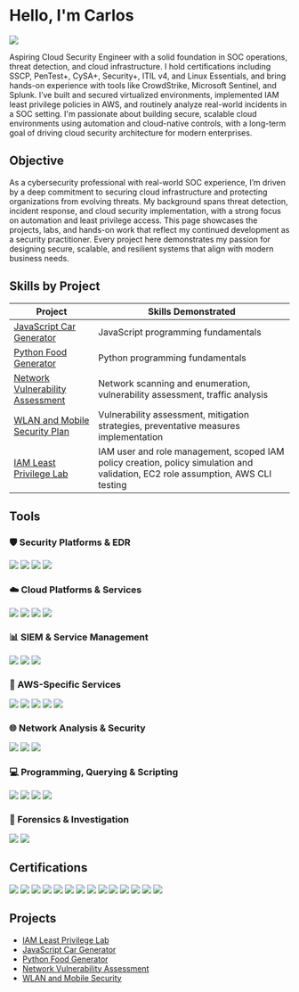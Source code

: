 # Hello, I'm Carlos 
<a href="https://www.linkedin.com/in/carlosmeyreles/"><img src="https://img.shields.io/badge/-LinkedIn-0072b1?&style=for-the-badge&logo=linkedin&logoColor=white" /></a>

Aspiring Cloud Security Engineer with a solid foundation in SOC operations, threat detection, and cloud infrastructure. I hold certifications including SSCP, PenTest+, CySA+, Security+, ITIL v4, and Linux Essentials, and bring hands-on experience with tools like CrowdStrike, Microsoft Sentinel, and Splunk. I’ve built and secured virtualized environments, implemented IAM least privilege policies in AWS, and routinely analyze real-world incidents in a SOC setting. I'm passionate about building secure, scalable cloud environments using automation and cloud-native controls, with a long-term goal of driving cloud security architecture for modern enterprises.



## Objective

As a cybersecurity professional with real-world SOC experience, I’m driven by a deep commitment to securing cloud infrastructure and protecting organizations from evolving threats. My background spans threat detection, incident response, and cloud security implementation, with a strong focus on automation and least privilege access. This page showcases the projects, labs, and hands-on work that reflect my continued development as a security practitioner. Every project here demonstrates my passion for designing secure, scalable, and resilient systems that align with modern business needs.



## Skills by Project

| Project | Skills Demonstrated |
|---------|---------------------|
| [JavaScript Car Generator](https://github.com/CarlosMeyreles/Car-Generator-using-JavaScript/tree/main) | JavaScript programming fundamentals |
| [Python Food Generator](https://github.com/CarlosMeyreles/Food-Generator-using-Python/tree/main) | Python programming fundamentals |
| [Network Vulnerability Assessment](https://github.com/CarlosMeyreles/Network-Vulnerability-Assessment/tree/main) | Network scanning and enumeration, vulnerability assessment, traffic analysis |
| [WLAN and Mobile Security Plan](https://github.com/CarlosMeyreles/WLAN-and-Mobile-Security-Plan/tree/main) | Vulnerability assessment, mitigation strategies, preventative measures implementation |
| [IAM Least Privilege Lab](https://github.com/CarlosMeyreles/IAM-Least-Privilege-Lab) | IAM user and role management, scoped IAM policy creation, policy simulation and validation, EC2 role assumption, AWS CLI testing |

## Tools

### 🛡️ Security Platforms & EDR
<div>
  <img src="https://img.shields.io/badge/-CrowdStrike-EF2D5E?&style=for-the-badge&logo=crowdstrike&logoColor=white" />
  <img src="https://img.shields.io/badge/-Microsoft%20Defender%20for%20Endpoint-0078D4?&style=for-the-badge&logo=microsoft&logoColor=white" />
  <img src="https://img.shields.io/badge/-SentinelOne-000000?&style=for-the-badge&logo=sentinelone&logoColor=white" />
  <img src="https://img.shields.io/badge/-Carbon%20Black-3A3A3A?&style=for-the-badge&logo=vmware&logoColor=white" />
</div>

### ☁️ Cloud Platforms & Services
<div>
  <img src="https://img.shields.io/badge/-AWS-232F3E?&style=for-the-badge&logo=amazonaws&logoColor=white" />
  <img src="https://img.shields.io/badge/-Azure-0078D4?&style=for-the-badge&logo=microsoftazure&logoColor=white" />
  <img src="https://img.shields.io/badge/-Snowflake-29B5E8?&style=for-the-badge&logo=snowflake&logoColor=white" />
  <img src="https://img.shields.io/badge/-Oracle%20VM%20VirtualBox-183A61?&style=for-the-badge&logo=virtualbox&logoColor=white" />
</div>

### 📊 SIEM & Service Management
<div>
  <img src="https://img.shields.io/badge/-Microsoft%20Sentinel-5A5A5A?&style=for-the-badge&logo=microsoft&logoColor=white" />
  <img src="https://img.shields.io/badge/-Splunk-000000?&style=for-the-badge&logo=splunk&logoColor=white" />
  <img src="https://img.shields.io/badge/-ServiceNow-1C3552?&style=for-the-badge&logo=servicenow&logoColor=white" />
</div>

### 🔧 AWS-Specific Services
<div>
  <img src="https://img.shields.io/badge/-AWS%20IAM-232F3E?&style=for-the-badge&logo=amazonaws&logoColor=white" />
  <img src="https://img.shields.io/badge/-Amazon%20S3-569A31?&style=for-the-badge&logo=amazonaws&logoColor=white" />
  <img src="https://img.shields.io/badge/-Amazon%20EC2-FF9900?&style=for-the-badge&logo=amazonaws&logoColor=white" />
  <img src="https://img.shields.io/badge/-AWS%20CLI-232F3E?&style=for-the-badge&logo=aws&logoColor=white" />
  <img src="https://img.shields.io/badge/-Policy%20Simulator-5A5A5A?&style=for-the-badge&logo=AmazonAWS&logoColor=white" />
</div>

### 🌐 Network Analysis & Security
<div>
  <img src="https://img.shields.io/badge/-Nmap-6A5ACD?&style=for-the-badge&logo=Nmap&logoColor=white" />
  <img src="https://img.shields.io/badge/-Wireshark-1E90FF?&style=for-the-badge&logo=Wireshark&logoColor=white" />
  <img src="https://img.shields.io/badge/-IDS%2FIPS-556B2F?&style=for-the-badge&logo=shield&logoColor=white" />
</div>

### 💻 Programming, Querying & Scripting
<div>
  <img src="https://img.shields.io/badge/-Python-3776AB?&style=for-the-badge&logo=Python&logoColor=white" />
  <img src="https://img.shields.io/badge/-JavaScript-F7DF1E?&style=for-the-badge&logo=JavaScript&logoColor=black" />
  <img src="https://img.shields.io/badge/-SQL-4479A1?&style=for-the-badge&logo=SQLite&logoColor=white" />
  <img src="https://img.shields.io/badge/-KQL-326CE5?&style=for-the-badge&logo=microsoftazure&logoColor=white" />
</div>

### 🔬 Forensics & Investigation
<div>
  <img src="https://img.shields.io/badge/-Autopsy-8A2BE2?&style=for-the-badge&logo=Autopsy&logoColor=white" />
  <img src="https://img.shields.io/badge/-Thunderbird-002147?&style=for-the-badge&logo=thunderbird&logoColor=white" />
</div>


## Certifications

<div>
    <img src="https://img.shields.io/badge/-CSIS-8A2BE2?&style=for-the-badge&logo=CompTIA&logoColor=white" />
    <img src="https://img.shields.io/badge/-CIOS-8B0000?&style=for-the-badge&logo=CompTIA&logoColor=white" />
    <img src="https://img.shields.io/badge/-CSAP-FF4500?&style=for-the-badge&logo=CompTIA&logoColor=white" />
    <img src="https://img.shields.io/badge/-SSCP-4682B4?&style=for-the-badge&logo=ISC2&logoColor=white" />
    <img src="https://img.shields.io/badge/-CySA%2B-32CD32?&style=for-the-badge&logo=CompTIA&logoColor=white" />
    <img src="https://img.shields.io/badge/-Security%2B-FF0000?&style=for-the-badge&logo=CompTIA&logoColor=white" />
    <img src="https://img.shields.io/badge/-Network%2B-007ACC?&style=for-the-badge&logo=CompTIA&logoColor=white" />
    <img src="https://img.shields.io/badge/-A%2B-4D4D4D?&style=for-the-badge&logo=CompTIA&logoColor=white" />
    <img src="https://img.shields.io/badge/-ITIL%20v4-FFD700?&style=for-the-badge&logo=PeopleCert&logoColor=white" />
    <img src="https://img.shields.io/badge/-Linux%20Essentials-FFA500?&style=for-the-badge&logo=Linux&logoColor=white" />
    <img src="https://img.shields.io/badge/-PenTest%2B-6B8E23?&style=for-the-badge&logo=CompTIA&logoColor=white" />
    <img src="https://img.shields.io/badge/-CNVP-20B2AA?&style=for-the-badge&logo=CompTIA&logoColor=white" />
    <img src="https://img.shields.io/badge/-CNSP-9932CC?&style=for-the-badge&logo=CompTIA&logoColor=white" />
     <img src="https://img.shields.io/badge/-SC--200-0078D4?&style=for-the-badge&logo=Microsoft&logoColor=white" />
</div>

## Projects
- <a href="https://github.com/CarlosMeyreles/IAM-Least-Privilege-Lab"> IAM Least Privilege Lab
- <a href="https://github.com/CarlosMeyreles/Car-Generator-using-JavaScript/tree/main"> JavaScript Car Generator
- <a href="https://github.com/CarlosMeyreles/Food-Generator-using-Python/tree/main"> Python Food Generator
- <a href="https://github.com/CarlosMeyreles/Network-Vulnerability-Assessment/tree/main"> Network Vulnerability Assessment
- <a href="https://github.com/CarlosMeyreles/WLAN-and-Mobile-Security-Plan/tree/main"> WLAN and Mobile Security 
